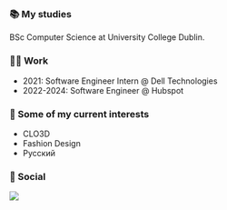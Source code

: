 ### 📚 My studies
BSc Computer Science at University College Dublin.

### 👩‍💻 Work
- 2021: Software Engineer Intern @ Dell Technologies
- 2022-2024: Software Engineer @ Hubspot
                                                                                                      
### 🌱 Some of my current interests
* CLO3D
* Fashion Design
* Русский

### 📱 Social
[<img src="https://img.shields.io/badge/linkedin-%230077B5.svg?&style=for-the-badge&logo=linkedin&logoColor=white" />](https://www.linkedin.com/in/andra-antal-berbecaru/)
